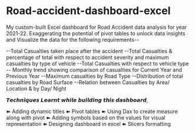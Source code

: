 # Road-accident-dashboard-excel
My custom-built Excel dashboard for Road Accident data analysis for year 2021-22. Exaggerating the potential of pivot tables to unlock data insights and Visualize the data for the following requirements--

--Total Casualties taken place after the accident
--Total Casualties & percentage of total with respect to accident severity and maximum casualties by type of vehicle
--Total Casualties with respect to vehicle type
-- Monthly trend showing comparison of casualties for Current Year and Previous Year
--Maximum casualties by Road Type
--Distribution of total casualties by Road Surface
--Relation between Casualties by Area/ Location & by Day/ Night

𝙏𝙚𝙘𝙝𝙣𝙞𝙦𝙪𝙚𝙨 𝙇𝙚𝙖𝙧𝙣𝙩 𝙬𝙝𝙞𝙡𝙚 𝙗𝙪𝙞𝙡𝙙𝙞𝙣𝙜 𝙩𝙝𝙞𝙨 𝙙𝙖𝙨𝙝𝙗𝙤𝙖𝙧𝙙,

➽ Adding dynamic titles
➽ Pivot tables
➽ Using Dax to create measure along with pivot
➽ Adding symbols based on the values for visual representation
➽ Designing dashboard in excel
➽ Slicers formatting
